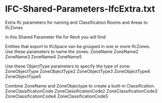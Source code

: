 # IFC-Shared-Parameters-IfcExtra.txt
Extra Ifc parameters for naming and Classification Rooms and Areas to IfcZones

in this Shared Parameter file for Revit you will find:

Entities that export to IfcSpace van be grouped in one or more IfcZones.
Use these parameters to name the zones:
ZoneName
ZoneName2
ZoneName3
ZoneName4
ZoneName5

Use these ObjectType parameters to specify the type of zone:
ZoneObjectType
ZoneObjectType2
ZoneObjectType3
ZoneObjectType4
ZoneObjectType5

Combine ZoneName and ZoneObjectype to create a built-in Classification.
ZoneClassificationCode
ZoneClassificationCode2
ZoneClassificationCode3
ZoneClassificationCode4
ZoneClassificationCode5
